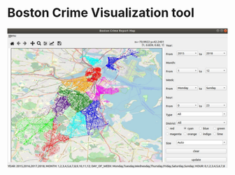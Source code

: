 # Boston Crime Visualization tool
![alt text](https://github.com/Tma2333/boston-crime-vis/blob/main/data/demo.jpg?raw=true)